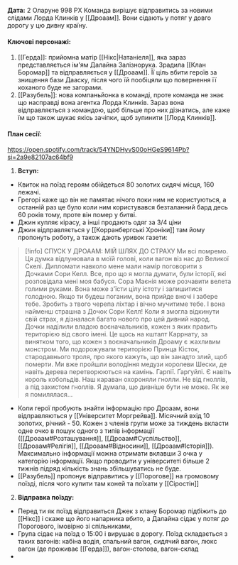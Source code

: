 **Дата:** 2 Оларуне 998 РХ
Команда вирішує відправитись за новими слідами Лорда Клинків у [[Дроаам]]. Вони сідають у потяг у довго дорогу у цю дивну країну.

#### **Ключові персонажі:**
1. [[Герда]]: прийомна матір [[Нікс|Натаніеля]], яка зараз представляється ім'ям Далайна Залізнорука. Зрадила [[Клан Боромар]] та відправляється у [[Дроаам]]. Її ціль вбити героїв за знищення бази Дааску, після чого їй пообіцяли що повернення її коханого буде не загорами.
2. [[Разубель]]: нова компаньйонка в команді, проте команда не знає що насправді вона агентка Лорда Клинків. Зараз вона відправляється з командою, щоб більше про них дізнатись, але каже їм що також шукає якісь зачіпки, щоб зупинити [[Лорд Клинків]].
#### **План сесії:**
https://open.spotify.com/track/54YNDHyvS00oHGeS9614Pb?si=2a9e82107ac64bf9
1. **Вступ:**
- Квиток на поїзд героям обійдеться 80 золотих сидячі місця, 160 лежачі.
- Грегорі каже що він не памятає нічого поки ним не користуються, а останній раз це було коли ним користувався безталанний бард десь 60 років тому, проте він помер у битві.
- Джин купляє кірасу, а інші продають одяг за 3/4 ціни
- Джин відправляється у [[Корранбергські Хроніки]] там йому пропонуть роботу, а також дають уривок газети:
>[!info] СПУСК У ДРОААМ: МІЙ ШЛЯХ ДО СТРАХУ
  > Ми всі помремо. Ця думка відлунювала в моїй голові, коли вагон віз нас до Великої Скелі. Дипломати навколо мене мали намір поговорити з Дочками Сори Келл. Все, про що я могла думати, були історії, які розповідала мені моя бабуся. Сора Маєнія може розчавити велета голими руками. Вона може з'їсти цілу істоту і залишитися голодною. Якщо ти будеш поганим, вона прийде вночі і забере тебе. Зробить з твого черепа ліхтар і вічно мучитиме тебе. І вона найменш страшна з Дочок Сори Келл!
> Коли я змогла відкинути свій страх, я дізналася багато нового про цей дивний народ. Дочки наділили владою воєначальників, кожен з яких править територією від свого імені. Це щось на кшталт Каррнату, за винятком того, що кожен з воєначальників Дроаму є жахливим монстром. Ми подорожували територією Принца Кісток, стародавнього троля, про якого кажуть, що він занадто злий, щоб померти. Ми вже пройшли володіння медузи королеви Шески, де навіть дерева перетворюються на камінь. Гарпії. Ґарґуйлі. Є навіть король кобольдів. Наш караван охороняли гнолли. Не від гноллів, а під захистом гноллів. Я думала, що дивніше бути не може. Як же я помилялася...

- Коли герої пробують знайти інформацію про Дроаам, вони відправляються у [[Університет Моргрейва]]. Місячний вхід 10 золотих, річний - 50. Кожен з членів групи може за тиждень вкласти одне очко в пошук одного з типів інформації ([[Дроаам#Розташування]], [[Дроаам#Суспільство]], [[Дроаам#Релігія]], [[Дроаам#Відносини]], [[Дроаам#Історія]]). Максимально інформації можна отримати вклавши 3 очка у категорію інформації. Якщо проводити у університеті більше 2 тижнів підряд кількість знань збільшуватись не буде.
- [[Разубель]] пропонує відправитись у [[Порогове]] на громовому поїзді, після чого купити там коней та поїхати у [[Сіростін]]

2. **Відправка поїзду:**
- Перед ти як поїзд відправиться Джек з клану Боромар підбіжить до [[Нікс]] і скаже що його напарника вбито, а Далайна сідає у потяг до Порогового, імовірно зі спільниками, 
- Група сідає на поїзд о 15:00 і вирушає в дорогу. Поїзд складається з таких вагонів: кабіна водія, спальний вагон, сидячий вагон, люкс вагон (де проживає [[Герда]]), вагон-столова, вагон-склад
- 